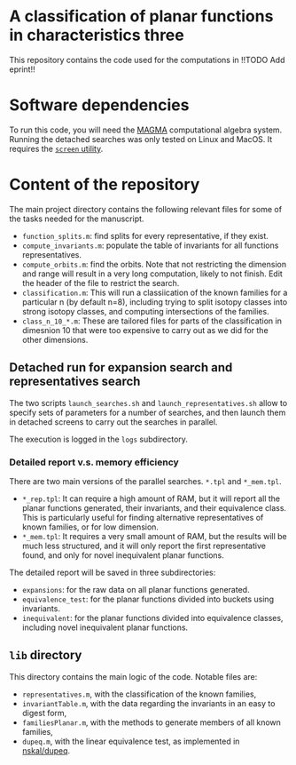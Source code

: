 # A classification of planar functions in characteristics three

This repository contains the code used for the computations in !!TODO Add eprint!!

# Software dependencies

To run this code, you will need the [MAGMA](http://magma.maths.usyd.edu.au/magma/) computational algebra system.
Running the detached searches was only tested on Linux and MacOS. It requires the [`screen` utility](https://linux.die.net/man/1/screen).

# Content of the repository

The main project directory contains the following relevant files for some of the tasks needed for the manuscript.

* `function_splits.m`: find splits for every representative, if they exist.
* `compute_invariants.m`: populate the table of invariants for all functions representatives.
* `compute_orbits.m`: find the orbits. Note that not restricting the dimension and range will result in a very long computation, likely to not finish. Edit the header of the file to restrict the search.
* `classification.m`: This will run a classiication of the known families for a particular n (by default n=8), including trying to split isotopy classes into strong isotopy classes, and computing intersections of the families.
* `class_n_10_*.m`: These are tailored files for parts of the classification in dimesnion 10 that were too expensive to carry out as we did for the other dimensions.

## Detached run for expansion search and representatives search

The two scripts `launch_searches.sh` and `launch_representatives.sh` allow to specify sets of parameters for a number of searches,
and then launch them in detached screens to carry out the searches in parallel.

The execution is logged in the `logs` subdirectory. 

### Detailed report v.s. memory efficiency

There are two main versions of the parallel searches. `*.tpl` and `*_mem.tpl`. 

* `*_rep.tpl`: It can require a high amount of RAM, but it will report all the planar functions generated, their invariants, and their equivalence class. This is particularly useful for finding alternative representatives of known families, or for low dimension.
* `*_mem.tpl`: It requires a very small amount of RAM, but the results will be much less structured, and it will only report the first representative found, and only for novel inequivalent planar functions.

The detailed report will be saved in three subdirectories:
* `expansions`: for the raw data on all planar functions generated.
* `equivalence_test`: for the planar functions divided into buckets using invariants.
* `inequivalent`: for the planar functions divided into equivalence classes, including novel inequivalent planar functions.

## `lib` directory

This directory contains the main logic of the code. Notable files are:

* `representatives.m`, with the classification of the known families,
* `invariantTable.m`, with the data regarding the invariants in an easy to digest form,
* `familiesPlanar.m`, with the methods to generate members of all known families,
* `dupeq.m`, with the linear equivalence test, as implemented in [nskal/dupeq](https://github.com/nskal/dupeq/tree/main).
